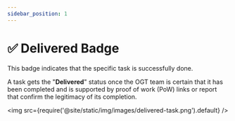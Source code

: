 ```yaml
---
sidebar_position: 1
---
```


# ✅ Delivered Badge

This badge indicates that the specific task is successfully done.

A task gets the "**Delivered**" status once the OGT team is certain that it has been completed and is supported by proof of work (PoW) links or report that confirm the legitimacy of its completion.

<img src={require('@site/static/img/images/delivered-task.png').default} />